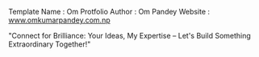 Template Name : Om Protfolio
Author : Om Pandey
Website : www.omkumarpandey.com.np


"Connect for Brilliance: Your Ideas, My Expertise – Let's Build Something Extraordinary Together!"


